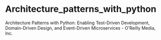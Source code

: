 # Architecture_patterns_with_python
Architecture Patterns with Python: Enabling Test-Driven Development, Domain-Driven Design, and Event-Driven Microservices - O'Reilly Media, Inc.
